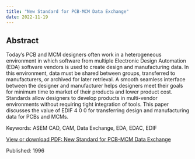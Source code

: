 ```yaml
---
title: "New Standard for PCB-MCM Data Exchange"
date: 2022-11-19
---
```


## Abstract
Today’s PCB and MCM designers often work in a heterogeneous environment in which software from multiple Electronic Design Automation (EDA) software vendors is used to create design and manufacturing data. In this environment, data must be shared between groups, transferred to manufacturers, or archived for later retrieval. A smooth seamless interface between the designer and manufacturer helps designers meet their goals for minimum time to market of their products and lower product cost. Standards allow designers to develop products in multi-vendor environments without requiring tight integration of tools. This paper discusses the value of EDIF 4 0 0 for transferring design and manufacturing data for PCBs and MCMs.

Keywords: ASEM CAD, CAM, Data Exchange, EDA, EDAC, EDIF

[View or download PDF: New Standard for PCB-MCM Data Exchange](https://docdevel2.github.io/jcportfolio/New-Standard-for-PCB-MCM-Data-Exchange.pdf)

Published: 1996


